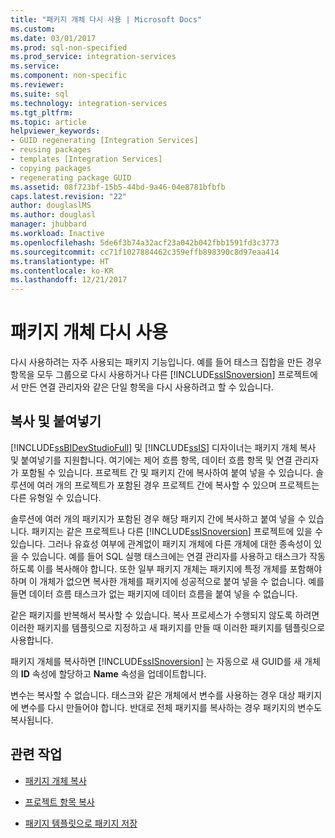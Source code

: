 ```yaml
---
title: "패키지 개체 다시 사용 | Microsoft Docs"
ms.custom: 
ms.date: 03/01/2017
ms.prod: sql-non-specified
ms.prod_service: integration-services
ms.service: 
ms.component: non-specific
ms.reviewer: 
ms.suite: sql
ms.technology: integration-services
ms.tgt_pltfrm: 
ms.topic: article
helpviewer_keywords:
- GUID regenerating [Integration Services]
- reusing packages
- templates [Integration Services]
- copying packages
- regenerating package GUID
ms.assetid: 08f723bf-15b5-44bd-9a46-04e8781bfbfb
caps.latest.revision: "22"
author: douglaslMS
ms.author: douglasl
manager: jhubbard
ms.workload: Inactive
ms.openlocfilehash: 5de6f3b74a32acf23a042b042fbb1591fd3c3773
ms.sourcegitcommit: cc71f1027884462c359effb898390c8d97eaa414
ms.translationtype: HT
ms.contentlocale: ko-KR
ms.lasthandoff: 12/21/2017
---
```

# <a name="reuse-of-package-objects"></a>패키지 개체 다시 사용
  다시 사용하려는 자주 사용되는 패키지 기능입니다. 예를 들어 태스크 집합을 만든 경우 항목을 모두 그룹으로 다시 사용하거나 다른 [!INCLUDE[ssISnoversion](../includes/ssisnoversion-md.md)] 프로젝트에서 만든 연결 관리자와 같은 단일 항목을 다시 사용하려고 할 수 있습니다.  
  
## <a name="copy-and-paste"></a>복사 및 붙여넣기  
 [!INCLUDE[ssBIDevStudioFull](../includes/ssbidevstudiofull-md.md)] 및 [!INCLUDE[ssIS](../includes/ssis-md.md)] 디자이너는 패키지 개체 복사 및 붙여넣기를 지원합니다. 여기에는 제어 흐름 항목, 데이터 흐름 항목 및 연결 관리자가 포함될 수 있습니다. 프로젝트 간 및 패키지 간에 복사하여 붙여 넣을 수 있습니다. 솔루션에 여러 개의 프로젝트가 포함된 경우 프로젝트 간에 복사할 수 있으며 프로젝트는 다른 유형일 수 있습니다.  
  
 솔루션에 여러 개의 패키지가 포함된 경우 해당 패키지 간에 복사하고 붙여 넣을 수 있습니다. 패키지는 같은 프로젝트나 다른 [!INCLUDE[ssISnoversion](../includes/ssisnoversion-md.md)] 프로젝트에 있을 수 있습니다. 그러나 유효성 여부에 관계없이 패키지 개체에 다른 개체에 대한 종속성이 있을 수 있습니다. 예를 들어 SQL 실행 태스크에는 연결 관리자를 사용하고 태스크가 작동하도록 이를 복사해야 합니다. 또한 일부 패키지 개체는 패키지에 특정 개체를 포함해야 하며 이 개체가 없으면 복사한 개체를 패키지에 성공적으로 붙여 넣을 수 없습니다. 예를 들면 데이터 흐름 태스크가 없는 패키지에 데이터 흐름을 붙여 넣을 수 없습니다.  
  
 같은 패키지를 반복해서 복사할 수 있습니다. 복사 프로세스가 수행되지 않도록 하려면 이러한 패키지를 템플릿으로 지정하고 새 패키지를 만들 때 이러한 패키지를 템플릿으로 사용합니다.  
  
 패키지 개체를 복사하면 [!INCLUDE[ssISnoversion](../includes/ssisnoversion-md.md)] 는 자동으로 새 GUID를 새 개체의 **ID** 속성에 할당하고 **Name** 속성을 업데이트합니다.  
  
 변수는 복사할 수 없습니다. 태스크와 같은 개체에서 변수를 사용하는 경우 대상 패키지에 변수를 다시 만들어야 합니다. 반대로 전체 패키지를 복사하는 경우 패키지의 변수도 복사됩니다.  
  
## <a name="related-tasks"></a>관련 작업  
  
-   [패키지 개체 복사](../integration-services/copy-package-objects.md)  
  
-   [프로젝트 항목 복사](http://msdn.microsoft.com/library/1606c54d-20f9-49f3-a4ef-caad83a772aa)  
  
-   [패키지 템플릿으로 패키지 저장](http://msdn.microsoft.com/library/efe66cec-3933-4f6e-8d35-fe3d300de66c)  
  
  
